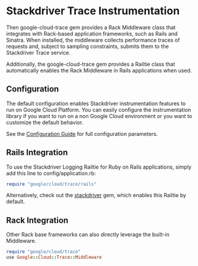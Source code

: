 # Stackdriver Trace Instrumentation

Then google-cloud-trace gem provides a Rack Middleware class that integrates with Rack-based application frameworks, such as Rails and Sinatra. When installed, the middleware collects performance traces of requests and, subject to sampling constraints, submits them to the Stackdriver Trace service.

Additionally, the google-cloud-trace gem provides a Railtie class that automatically enables the Rack Middleware in Rails applications when used.

## Configuration
The default configuration enables Stackdriver instrumentation features to run
on Google Cloud Platform. You can easily configure the instrumentation library 
if you want to run on a non Google Cloud environment or you want to customize 
the default behavior.

See the 
[Configuration Guide](https://googlecloudplatform.github.io/google-cloud-ruby/#/docs/stackdriverguides/instrumentation_configuration)
for full configuration parameters.

## Rails Integration

To use the Stackdriver Logging Railtie for Ruby on Rails applications, simply add this line to config/application.rb:
```ruby
require "google/cloud/trace/rails"
```

Alternatively, check out the [stackdriver](https://googlecloudplatform.github.io/google-cloud-ruby/#/docs/stackdriver) gem, which enables this Railtie by default.

## Rack Integration

Other Rack base frameworks can also directly leverage the built-in Middleware.
```ruby
require "google/cloud/trace"
use Google::Cloud::Trace::Middleware
```
